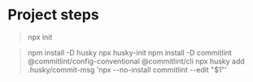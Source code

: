 # Project steps

> npx init

> npm install -D husky
> npx husky-init
> npm install -D commitlint @commitlint/config-conventional @commitlint/cli
> npx husky add .husky/commit-msg 'npx --no-install commitlint --edit "$1"'
